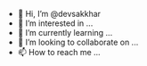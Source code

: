 - 👋 Hi, I’m @devsakkhar
- 👀 I’m interested in ...
- 🌱 I’m currently learning ...
- 💞️ I’m looking to collaborate on ...
- 📫 How to reach me ...

<!---
devsakkhar/devsakkhar is a ✨ special ✨ repository because its `README.md` (this file) appears on your GitHub profile.
You can click the Preview link to take a look at your changes.
--->
